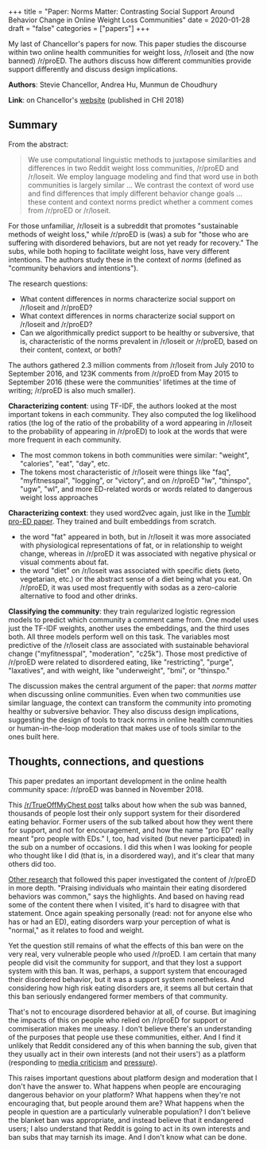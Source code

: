+++
title = "Paper: Norms Matter: Contrasting Social Support Around Behavior Change in Online Weight Loss Communities"
date = 2020-01-28
draft = "false"
categories = ["papers"]
+++

My last of Chancellor's papers for now. This paper studies the discourse within two online health communities for weight loss, /r/loseit and (the now banned) /r/proED. The authors discuss how different communities provide support differently and discuss design implications.

<!--more-->

**Authors**: Stevie Chancellor, Andrea Hu, Munmun de Choudhury

**Link**: on Chancellor's [website](http://steviechancellor.com/wp-content/uploads/2019/03/norms-matter-chi2018.pdf) (published in CHI 2018)

## Summary
From the abstract:

> We use computational linguistic methods to juxtapose similarities and differences in two Reddit weight loss communities, /r/proED and /r/loseit. We employ language modeling and find that word use in both communities is largely similar ... We contrast the context of word use and find differences that imply different behavior change goals ... these content and context norms predict whether a comment comes from /r/proED or /r/loseit.

For those unfamiliar, /r/loseit is a subreddit that promotes "sustainable methods of weight loss," while /r/proED is (was) a sub for "those who are suffering with disordered behaviors, but are not yet ready for recovery." The subs, while both hoping to facilitate weight loss, have very different intentions. The authors study these in the context of *norms* (defined as "community behaviors and intentions").

The research questions:

 * What content differences in norms characterize social support on /r/loseit and /r/proED?
 * What context differences in norms characterize social support on /r/loseit and /r/proED?
 * Can we algorithmically predict support to be healthy or subversive, that is, characteristic of the norms prevalent in /r/loseit or /r/proED, based on their content, context, or both?

The authors gathered 2.3 million comments from /r/loseit from July 2010 to September 2016, and 123K comments from /r/proED from May 2015 to September 2016 (these were the communities' lifetimes at the time of writing; /r/proED is also much smaller).

**Characterizing content**: using TF-IDF, the authors looked at the most important tokens in each community. They also computed the log likelihood ratios (the log of the ratio of the probability of a word appearing in /r/loseit to the probability of appearing in /r/proED) to look at the words that were more frequent in each community.

 * The most common tokens in both communities were similar: "weight", "calories", "eat", "day", etc.
 * The tokens most characteristic of /r/loseit were things like "faq", "myfitnesspal", "logging", or "victory", and on /r/proED "lw", "thinspo", "ugw", "wl", and more ED-related words or words related to dangerous weight loss approaches

**Characterizing context**: they used word2vec again, just like in the [Tumblr pro-ED paper](https://tusharc.dev/papers/classification_pro_ed_chancellor.html). They trained and built embeddings from scratch.

 * the word "fat" appeared in both, but in /r/loseit it was more associated with physiological representations of fat, or in relationship to weight change, whereas in /r/proED it was associated with negative physical or visual comments about fat.
 * the word "diet" on /r/loseit was associated with specific diets (keto, vegetarian, etc.) or the abstract sense of a diet being what you eat. On /r/proED, it was used most frequently with sodas as a zero-calorie alternative to food and other drinks.

**Classifying the community**: they train regularized logistic regression models to predict which community a comment came from. One model uses just the TF-IDF weights, another uses the embeddings, and the third uses both. All three models perform well on this task. The variables most predictive of the /r/loseit class are associated with sustainable behavioral change ("myfitnesspal", "moderation", "c25k"). Those most predictive of /r/proED were related to disordered eating, like "restricting", "purge", "laxatives", and with weight, like "underweight", "bmi", or "thinspo."

The discussion makes the central argument of the paper: that *norms matter* when discussing online communities. Even when two communities use similar language, the context can transform the community into promoting healthy or subversive behavior. They also discuss design implications, suggesting the design of tools to track norms in online health communities or human-in-the-loop moderation that makes use of tools similar to the ones built here.


## Thoughts, connections, and questions
This paper predates an important development in the online health community space: /r/proED was banned in November 2018.

This [/r/TrueOffMyChest post](https://old.reddit.com/r/TrueOffMyChest/comments/9xa1dt/reddit_ban_endangered_thousands_of_lives_re_rproed/) talks about how when the sub was banned, thousands of people lost their only support system for their disordered eating behavior. Former users of the sub talked about how they went there for support, and not for encouragement, and how the name "pro ED" really meant "pro people with EDs." I, too, had visited (but never participated) in the sub on a number of occasions. I did this when I was looking for people who thought like I did (that is, in a disordered way), and it's clear that many others did too.

[Other research](https://www.sciencedirect.com/science/article/abs/pii/S1740144517302528) that followed this paper investigated the content of /r/proED in more depth. "Praising individuals who maintain their eating disordered behaviors was common," says the highlights. And based on having read some of the content there when I visited, it's hard to disagree with that statement. Once again speaking personally (read: not for anyone else who has or had an ED), eating disorders warp your perception of what is "normal," as it relates to food and weight.

Yet the question still remains of what the effects of this ban were on the very real, very vulnerable people who used /r/proED. I am certain that many people did visit the community for support, and that they lost a support system with this ban. It was, perhaps, a support system that encouraged their disordered behavior, but it was a support system nonetheless. And considering how high risk eating disorders are, it seems all but certain that this ban seriously endangered former members of that community.

That's not to encourage disordered behavior at all, of course. But imagining the impacts of this on people who relied on /r/proED for support or commiseration makes me uneasy. I don't believe there's an understanding of the purposes that people use these communities, either. And I find it unlikely that Reddit considered any of this when banning the sub, given that they usually act in their own interests (and not their users') as a platform (responding to [media criticism](https://www.newyorker.com/magazine/2018/03/19/reddit-and-the-struggle-to-detoxify-the-internet) and [pressure](https://www.dailydot.com/society/reddit-r-jailbait-teen-pics-problem/)).

This raises important questions about platform design and moderation that I don't have the answer to. What happens when people are encouraging dangerous behavior on your platform? What happens when they're not encouraging that, but people around them are? What happens when the people in question are a particularly vulnerable population? I don't believe the blanket ban was appropriate, and instead believe that it endangered users; I also understand that Reddit is going to act in its own interests and ban subs that may tarnish its image. And I don't know what can be done.


